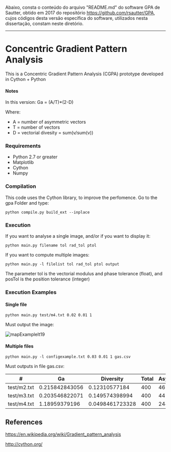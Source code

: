 Abaixo, consta o conteúdo do arquivo "README.md" do software GPA de Sautter, obtido em 2017 do repositório https://github.com/rsautter/GPA, cujos códigos desta versão específica do software, utilizados nesta dissertação, constam neste diretório.

---------------------------------------------------------------------------------

# Concentric Gradient Pattern Analysis
This is a Concentric Gradient Pattern Analysis (CGPA) prototype developed in Cython + Python

#### Notes
In this version:
    Ga = (A/T)*(2-D)

Where:
 - A = number of asymmetric vectors
 - T = number of vectors
 - D = vectorial divesity = sum(v/sum(v))

### Requirements
 - Python 2.7 or greater
 - Matplotlib
 - Cython
 - Numpy

### Compilation

This code uses the Cython library, to improve the perfomence. 
Go to the gpa Folder and type:

    python compile.py build_ext --inplace

### Execution

If you want to analyse a single image, and/or if you want to display it:

    python main.py filename tol rad_tol ptol

If you want to compute multiple images:

    python main.py -l filelist tol rad_tol ptol output

The parameter tol is the vectorial modulus and phase tolerance (float), and posTol is the position tolerance (integer)

### Execution Examples
#### Single file

    python main.py test/m4.txt 0.02 0.01 1

Must output the image:

![mapExampleIt19](/gpa/Figures/exampleOutput_m4.png)

#### Multiple files

    python main.py -l configexample.txt 0.03 0.01 1 gas.csv


Must outputs in file gas.csv:

\# | Ga	| Diversity |	Total | Asymmetric
------- | ------- | ------- | ------- | -------
test/m2.txt |	0.215842843056	| 0.12310577184	| 400 | 46
test/m3.txt | 0.203546822071 | 0.149574398994 | 400 | 44
test/m4.txt | 1.18959379196 | 0.0498461723328 | 400 | 244


## References
https://en.wikipedia.org/wiki/Gradient_pattern_analysis

http://cython.org/
